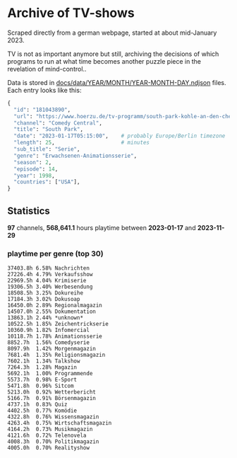 # Archive of TV-shows

Scraped directly from a german webpage, started at about mid-January 2023.

TV is not as important anymore but still, archiving the decisions of which programs to run at what time
becomes another puzzle piece in the revelation of mind-control.. 

Data is stored in [docs/data/YEAR/MONTH/YEAR-MONTH-DAY.ndjson](docs/data/) files. 
Each entry looks like this:

```python
{
  "id": "181043890", 
  "url": "https://www.hoerzu.de/tv-programm/south-park-kohle-an-den-chefkoch/bid_181043890/", 
  "channel": "Comedy Central", 
  "title": "South Park", 
  "date": "2023-01-17T05:15:00",    # probably Europe/Berlin timezone 
  "length": 25,                     # minutes 
  "sub_title": "Serie", 
  "genre": "Erwachsenen-Animationsserie", 
  "season": 2, 
  "episode": 14, 
  "year": 1998, 
  "countries": ["USA"],
}
```

## Statistics

**97** channels, **568,641.1** hours playtime between **2023-01-17** and **2023-11-29**


### playtime per genre (top 30)

    37403.8h 6.58% Nachrichten
    27226.4h 4.79% Verkaufsshow
    22969.5h 4.04% Krimiserie
    19306.5h 3.40% Werbesendung
    18508.5h 3.25% Dokureihe
    17184.3h 3.02% Dokusoap
    16450.0h 2.89% Regionalmagazin
    14507.0h 2.55% Dokumentation
    13863.1h 2.44% *unknown*
    10522.5h 1.85% Zeichentrickserie
    10360.9h 1.82% Infomercial
    10118.7h 1.78% Animationsserie
    8852.7h  1.56% Comedyserie
    8097.9h  1.42% Morgenmagazin
    7681.4h  1.35% Religionsmagazin
    7602.1h  1.34% Talkshow
    7264.3h  1.28% Magazin
    5692.1h  1.00% Programmende
    5573.7h  0.98% E-Sport
    5471.8h  0.96% Sitcom
    5213.0h  0.92% Wetterbericht
    5166.7h  0.91% Börsenmagazin
    4737.1h  0.83% Quiz
    4402.5h  0.77% Komödie
    4322.8h  0.76% Wissensmagazin
    4263.4h  0.75% Wirtschaftsmagazin
    4164.2h  0.73% Musikmagazin
    4121.6h  0.72% Telenovela
    4008.3h  0.70% Politikmagazin
    4005.0h  0.70% Realityshow
